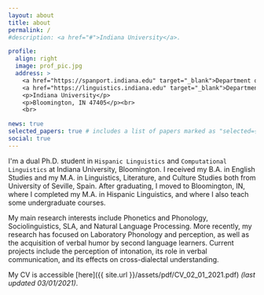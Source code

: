 ```yaml
---
layout: about
title: about
permalink: /
#description: <a href="#">Indiana University</a>.

profile:
  align: right
  image: prof_pic.jpg
  address: >
    <a href="https://spanport.indiana.edu" target="_blank">Department of Spanish & Portuguese</a><br>
    <a href="https://linguistics.indiana.edu" target="_blank">Department of Linguistics</a>
    <p>Indiana University</p>
    <p>Bloomington, IN 47405</p><br>
    <br>

news: true
selected_papers: true # includes a list of papers marked as "selected={true}"
social: true
---
```

I'm a dual Ph.D. student in `Hispanic Linguistics` and `Computational Linguistics` at Indiana University, Bloomington. I received my B.A. in English Studies and my M.A. in Linguistics, Literature, and Culture Studies both from University of Seville, Spain. After graduating, I moved to Bloomington, IN, where I completed my M.A. in Hispanic Linguistics, and where I also teach some undergraduate courses.

My main research interests include Phonetics and Phonology, Sociolinguistics, SLA, and Natural Language Processing. More recently, my research has focused on Laboratory Phonology and perception, as well as the acquisition of verbal humor by second language learners. Current projects include the perception of intonation, its role in verbal communication, and its effects on cross-dialectal understanding.

My CV is accessible [here]({{ site.url }}/assets/pdf/CV_02_01_2021.pdf) _(last updated 03/01/2021)_.
